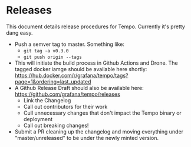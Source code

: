 # Releases

This document details release procedures for Tempo.  Currently it's pretty dang easy.

- Push a semver tag to master.  Something like:
  - `git tag -a v0.3.0`
  - `git push origin --tags`
- This will initiate the build process in Github Actions and Drone.  The tagged docker iamge should
  be available here shortly: https://hub.docker.com/r/grafana/tempo/tags?page=1&ordering=last_updated
- A Github Release Draft should also be available here:  https://github.com/grafana/tempo/releases
  - Link the Changelog
  - Call out contributors for their work
  - Cull unnecessary changes that don't impact the Tempo binary or deployment
  - Call out breaking changes!
- Submit a PR cleaning up the changelog and moving everything under "master/unreleased" to be under
  the newly minted version.